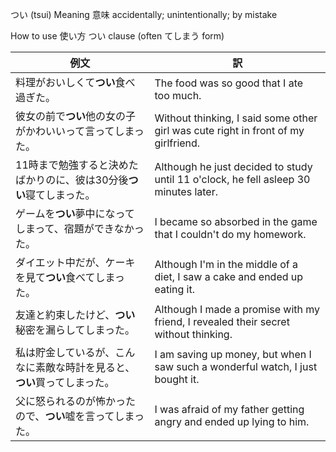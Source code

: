 つい (tsui)
Meaning 意味
accidentally; unintentionally; by mistake

How to use 使い方
つい	clause (often てしまう form)

|例文|訳|
| --- | --- |
|料理がおいしくて**つい**食べ過ぎた。|The food was so good that I ate too much.|
|彼女の前で**つい**他の女の子がかわいいって言ってしまった。|Without thinking, I said some other girl was cute right in front of my girlfriend.|
|11時まで勉強すると決めたばかりのに、彼は30分後**つい**寝てしまった。|Although he just decided to study until 11 o'clock, he fell asleep 30 minutes later.|
|ゲームを**つい**夢中になってしまって、宿題ができなかった。|I became so absorbed in the game that I couldn't do my homework.|
|ダイエット中だが、ケーキを見て**つい**食べてしまった。|Although I'm in the middle of a diet, I saw a cake and ended up eating it.|
|友達と約束したけど、**つい**秘密を漏らしてしまった。|Although I made a promise with my friend, I revealed their secret without thinking.|
|私は貯金しているが、こんなに素敵な時計を見ると、**つい**買ってしまった。|I am saving up money, but when I saw such a wonderful watch, I just bought it.|
|父に怒られるのが怖かったので、**つい**嘘を言ってしまった。|I was afraid of my father getting angry and ended up lying to him.|

